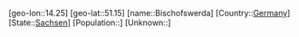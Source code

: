 ﻿---
location: [51.15,14.25]
type: City
tags:
- geo/City


SpocWebEntityId: 29199
isDeleted: false
confidential: public

---
[geo-lon::14.25]
[geo-lat::51.15]
[name::Bischofswerda]
[Country::[Germany](geo/Continent/Europe/Germany.md)]
[State::[Sachsen](geo/Continent/Europe/Germany/Sachsen.md)]
[Population::]
[Unknown::]

